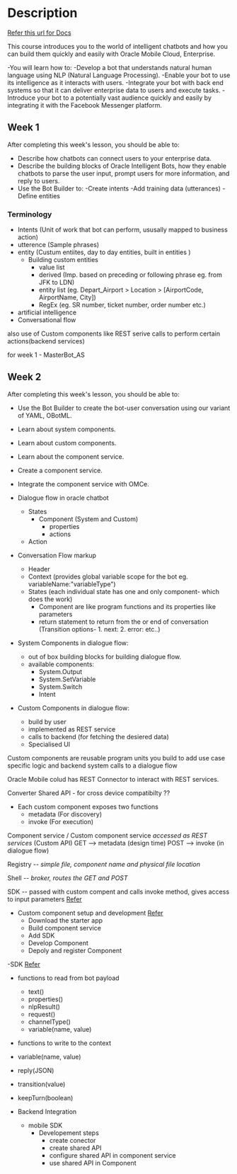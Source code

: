 # Description

[Refer this url for Docs](https://docs.oracle.com/en/cloud/paas/mobile-suite/develop/bots.html)

This course introduces you to the world of intelligent chatbots and how you can build them quickly and easily with Oracle Mobile Cloud, Enterprise.

-You will learn how to:
  -Develop a bot that understands natural human language using NLP (Natural Language Processing).
  -Enable your bot to use its intelligence as it interacts with users.
  -Integrate your bot with back end systems so that it can deliver enterprise data to users and execute tasks.
  -Introduce your bot to a potentially vast audience quickly and easily by integrating it with the Facebook Messenger platform.

## Week 1

After completing this week's lesson, you should be able to:

- Describe how chatbots can connect users to your enterprise data.
- Describe the building blocks of Oracle Intelligent Bots, how they enable chatbots to parse the user input, prompt users for more information, and reply to   users.
- Use the Bot Builder to:
  -Create intents
  -Add training data (utterances)
  -Define entities

### Terminology

- Intents (Unit of work that bot can perform, ususally mapped to business action)
- utterence (Sample phrases)
- entity (Custum entiites, day to day entities, built in entities )
  - Building custom entities
    - value list
    - derived (Imp. based on preceding or following phrase eg. from JFK to LDN)
    - entity list (eg. Depart_Airport > Location > [AirportCode, AirportName, City])
    - RegEx (eg. SR number, ticket number, order number etc.)
- artificial intelligence
- Conversational flow

also use of Custom components like REST serive calls to perform certain actions(backend services)

for week 1 - MasterBot_AS

## Week 2

After completing this week's lesson, you should be able to:

- Use the Bot Builder to create the bot-user conversation using our variant of YAML, OBotML.
- Learn about system components.
- Learn about custom components.
- Learn about the component service.
- Create a component service.
- Integrate the component service with OMCe.

- Dialogue flow in oracle chatbot
  - States
    - Component (System and Custom)
      - properties
      - actions
  - Action

- Conversation Flow markup
  - Header
  - Context (provides global variable scope for the bot eg. variableName:"variableType")
  - States (each individual state has one and only component- which does the work)
    - Component are like program functions and its properties like parameters
    - return statement to return from the or end of conversation (Transition options- 1. next: 2. error: etc..)

- System Components in dialogue flow:
  - out of box building blocks for building dialogue flow.
  - available components:
    - System.Output
    - System.SetVariable
    - System.Switch
    - Intent

- Custom Components in dialogue flow:
  - build by user
  - implemented as REST service
  - calls to backend (for fetching the desiered data)
  - Specialised UI

Custom components are reusable program units you build to add use case specific logic and backend system calls to a dialogue flow 


Oracle Mobile colud has REST Connector to interact with REST services.

Converter Shared API - for cross device compatibilty ??

- Each custom component exposes two functions
  - metadata (For discovery)
  - invoke (For execution)

Component service / Custom component service *accessed as REST services* (Custom API)
GET --> metadata (design time)
POST --> invoke (in dialogue flow)

Registry -- *simple file, component name and physical file location*

Shell -- *broker, routes the GET and POST*

SDK -- passed with custom compent and calls invoke method, gives access to input parameters [Refer](https://cloud.oracle.com/en_US/mobile/videos)

- Custom component setup and development [Refer](https://www.youtube.com/watch?time_continue=223&v=JcFf59sypfQ)
  - Download the starter app
  - Build component service 
  - Add SDK
  - Develop Component 
  - Depoly and register Component

-SDK [Refer](https://www.youtube.com/watch?time_continue=135&v=gEIeoWRfkSA)
  - functions to read from bot payload
    - text()
    - properties()
    - nlpResult()
    - request()
    - channelType()
    - variable(name, value) 
  - functions to write to the context
   - variable(name, value)
   - reply(JSON)
   - transition(value)
   - keepTurn(boolean)

- Backend Integration
  - mobile SDK
    - Developement steps
      - create conector
      - create shared API
      - configure shared API in component service
      - use shared API in Component 